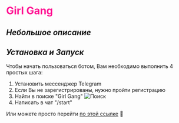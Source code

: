 # <span style="color:DeepPink">Girl Gang</span>
## *Небольшое описание* 


## *Установка и Запуск*
Чтобы начать пользоваться ботом, Вам необходимо выполнить 4 простых шага:
1. Установить мессенджер Telegram
2. Если Вы не зарегистрированы, нужно пройти регистрацию
3. Найти в поиске "Girl Gang"
   ![Поиск]([/AriGasper/Girl-Gang-Bot/blob/master/изображение_2023-12-19_045813435.png](https://github.com/AriGasper/Girl-Gang-Bot/blob/master/изображение_2023-12-19_045813435.png))
4. Написать в чат "/start"
   
Или можете просто перейти [по этой ссылке](https://t.me/Girl_Gang_Bot) :sparkling_heart:
